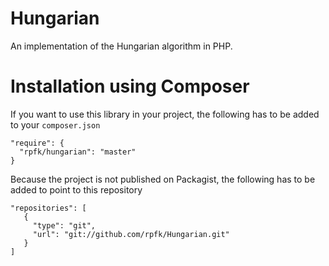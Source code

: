 # Hungarian
An implementation of the Hungarian algorithm in PHP.

# Installation using Composer
If you want to use this library in your project, the following has to be added to your `composer.json`

```
"require": {
  "rpfk/hungarian": "master"
}
```

Because the project is not published on Packagist, the following has to be added to point to this repository

```
"repositories": [
   {
     "type": "git",
     "url": "git://github.com/rpfk/Hungarian.git"
   }
]
```
